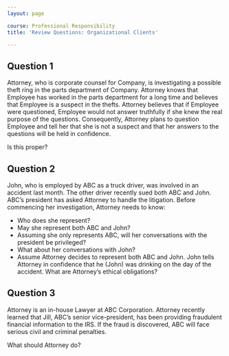 ```yaml
---
layout: page

course: Professional Responsibility
title: 'Review Questions: Organizational Clients'

---
```


## Question 1

Attorney, who is corporate counsel for Company, is investigating a possible theft ring in the parts department of Company. Attorney knows that Employee has worked in the parts department for a long time and believes that Employee is a suspect in the thefts. Attorney believes that if Employee were questioned, Employee would not answer truthfully if she knew the real purpose of the questions. Consequently, Attorney plans to question Employee and tell her that she is not a suspect and that her answers to the questions will be held in confidence. 

Is this proper?

## Question 2

John, who is employed by ABC as a truck driver, was involved in an accident last month. The other driver recently sued both ABC and John. ABC’s president has asked Attorney to handle the litigation. Before commencing her investigation, Attorney needs to know:
	
-  Who does she represent?	
-  May she represent both ABC and John?
-  Assuming she only represents ABC, will her conversations with the president be privileged?
-  What about her conversations with John?
-  Assume Attorney decides to represent both ABC and John. John tells Attorney in confidence that he (John) was drinking on the day of the accident. What are Attorney’s ethical obligations?

## Question 3

Attorney is an in-house Lawyer at ABC Corporation. Attorney recently learned that Jill, ABC’s senior vice-president, has been providing fraudulent financial information to the IRS. If the fraud is discovered, ABC will face serious civil and criminal penalties. 

What should Attorney do?